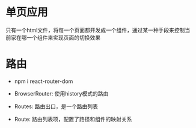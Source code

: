 # 单页应用

只有一个html文件，将每一个页面都开发成一个组件，通过某一种手段来控制当前家在哪一个组件来实现页面的切换效果

# 路由

- npm i react-router-dom

- BrowserRouter: 使用history模式的路由
- Routes: 路由出口，是一个路由列表
- Route: 路由列表项，配置了路径和组件的映射关系